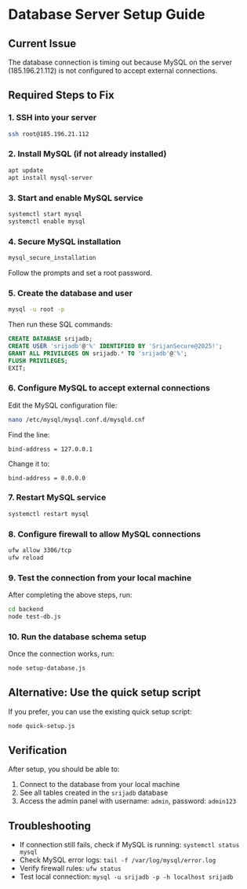 # Database Server Setup Guide

## Current Issue
The database connection is timing out because MySQL on the server (185.196.21.112) is not configured to accept external connections.

## Required Steps to Fix

### 1. SSH into your server
```bash
ssh root@185.196.21.112
```

### 2. Install MySQL (if not already installed)
```bash
apt update
apt install mysql-server
```

### 3. Start and enable MySQL service
```bash
systemctl start mysql
systemctl enable mysql
```

### 4. Secure MySQL installation
```bash
mysql_secure_installation
```
Follow the prompts and set a root password.

### 5. Create the database and user
```bash
mysql -u root -p
```

Then run these SQL commands:
```sql
CREATE DATABASE srijadb;
CREATE USER 'srijadb'@'%' IDENTIFIED BY 'SrijanSecure@2025!';
GRANT ALL PRIVILEGES ON srijadb.* TO 'srijadb'@'%';
FLUSH PRIVILEGES;
EXIT;
```

### 6. Configure MySQL to accept external connections
Edit the MySQL configuration file:
```bash
nano /etc/mysql/mysql.conf.d/mysqld.cnf
```

Find the line:
```
bind-address = 127.0.0.1
```

Change it to:
```
bind-address = 0.0.0.0
```

### 7. Restart MySQL service
```bash
systemctl restart mysql
```

### 8. Configure firewall to allow MySQL connections
```bash
ufw allow 3306/tcp
ufw reload
```

### 9. Test the connection from your local machine
After completing the above steps, run:
```bash
cd backend
node test-db.js
```

### 10. Run the database schema setup
Once the connection works, run:
```bash
node setup-database.js
```

## Alternative: Use the quick setup script
If you prefer, you can use the existing quick setup script:
```bash
node quick-setup.js
```

## Verification
After setup, you should be able to:
1. Connect to the database from your local machine
2. See all tables created in the `srijadb` database
3. Access the admin panel with username: `admin`, password: `admin123`

## Troubleshooting
- If connection still fails, check if MySQL is running: `systemctl status mysql`
- Check MySQL error logs: `tail -f /var/log/mysql/error.log`
- Verify firewall rules: `ufw status`
- Test local connection: `mysql -u srijadb -p -h localhost srijadb`



